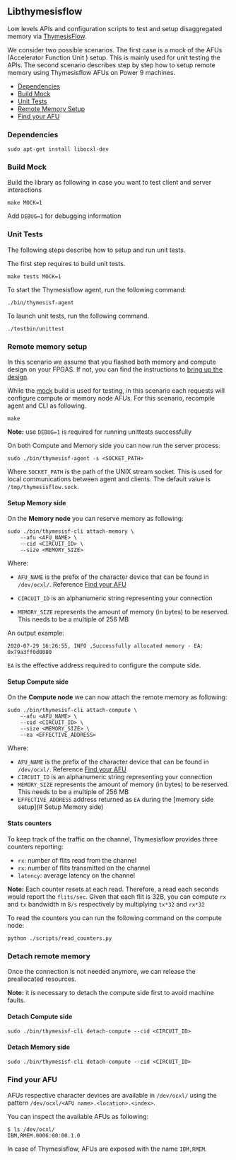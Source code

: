 ## Libthymesisflow

Low levels APIs and configuration scripts to test and setup disaggregated memory 
via [ThymesisFlow](https://github.com/OpenCAPI/ThymesisFlow).

We consider two possible scenarios. 
The first case is a mock of the AFUs (Accelerator Function Unit ) setup. 
This is mainly used for unit testing the APIs.
The second scenario describes step by step how to setup remote memory using 
Thymesisflow AFUs on Power 9 machines.

- [Dependencies](#dependencies)
- [Build Mock](#build-mock)
- [Unit Tests](#unit-tests)
- [Remote Memory Setup](#remote-memory-setup)
- [Find your AFU](#find-your-afu)


### Dependencies

```
sudo apt-get install libocxl-dev
```


### Build Mock 

Build the library as following in case you want to test client and server interactions

```
make MOCK=1
```

Add `DEBUG=1` for debugging information

### Unit Tests

The following steps describe how to setup and run unit tests.

The first step requires to build unit tests.

```
make tests MOCK=1
```

To start the Thymesisflow agent, run the following command:

```
./bin/thymesisf-agent
```

To launch unit tests, run the following command.

```
./testbin/unittest
```


### Remote memory setup


In this scenario we assume that you flashed both memory and compute design on your FPGAS.
If not, you can find the instructions to [bring up the design](https://github.com/OpenCAPI/ThymesisFlow#how-to-bring-up-the-design).

While the [mock](#build-mock) build is used for testing, in this scenario each requests will configure compute or memory node AFUs.
For this scenario, recompile agent and CLI as following. 

```
make
```

**Note:** use `DEBUG=1` is required for running unittests successfully

On both Compute and Memory side you can now run the server process. 

```
sudo ./bin/thymesisf-agent -s <SOCKET_PATH>
```

Where `SOCKET_PATH` is the path of the UNIX stream socket. 
This is used for local communications between agent and clients.
The default value is `/tmp/thymesisflow.sock`.

#### Setup Memory side

On the **Memory node** you can reserve memory as following:

```
sudo ./bin/thymesisf-cli attach-memory \
    --afu <AFU_NAME> \
    --cid <CIRCUIT_ID> \
    --size <MEMORY_SIZE>
```

Where:

* `AFU_NAME` is the prefix of the character device that can be found in `/dev/ocxl/`. Reference [Find your AFU](#find-your-afu)

* `CIRCUIT_ID` is an alphanumeric string representing your connection
* `MEMORY_SIZE` represents the amount of memory (in bytes) to be reserved. This needs to be a multiple of 256 MB

An output example:

```
2020-07-29 16:26:55, INFO ,Successfully allocated memory - EA: 0x79a3ff0d0080 
```

`EA` is the effective address required to configure the compute side. 

#### Setup Compute side

On the **Compute node** we can now attach the remote memory as following:

```
sudo ./bin/thymesisf-cli attach-compute \
    --afu <AFU_NAME> \
    --cid <CIRCUIT_ID> \
    --size <MEMORY_SIZE> \
    --ea <EFFECTIVE_ADDRESS>
```

Where:

* `AFU_NAME` is the prefix of the character device that can be found in `/dev/ocxl/`. Reference [Find your AFU](#find-your-afu)
* `CIRCUIT_ID` is an alphanumeric string representing your connection
* `MEMORY_SIZE` represents the amount of memory (in bytes) to be reserved. This needs to be a multiple of 256 MB
* `EFFECTIVE_ADDRESS` address returned as `EA` during the [memory side setup](# Setup Memory side)

#### Stats counters

To keep track of the traffic on the channel, Thymesisflow provides three counters reporting:

* `rx`: number of flits read from the channel
* `rx`: number of flits transmitted on the channel
* `latency`: average latency on the channel

**Note:** Each counter resets at each read. Therefore, a read each seconds would report the `flits/sec`.
Given that each flit is 32B, you can compute `rx` and `tx` bandwidth in `B/s` respectively by multiplying `tx*32` and `rx*32`

To read the counters you can run the following command on the compute node:

```
python ./scripts/read_counters.py
```

### Detach remote memory

Once the connection is not needed anymore, we can release the preallocated resources.

**Note:** it is necessary to detach the compute side first to avoid machine faults.


#### Detach Compute side

```
sudo ./bin/thymesisf-cli detach-compute --cid <CIRCUIT_ID>
```

#### Detach Memory side

```
sudo ./bin/thymesisf-cli detach-compute --cid <CIRCUIT_ID>
```


### Find your AFU

AFUs respective character devices are available in `/dev/ocxl/` 
using the pattern `/dev/ocxl/<AFU name>.<location>.<index>`.

You can inspect the available AFUs as following:
```
$ ls /dev/ocxl/
IBM,RMEM.0006:00:00.1.0
```

In case of Thymesisflow, AFUs are exposed with the name `IBM,RMEM`.

